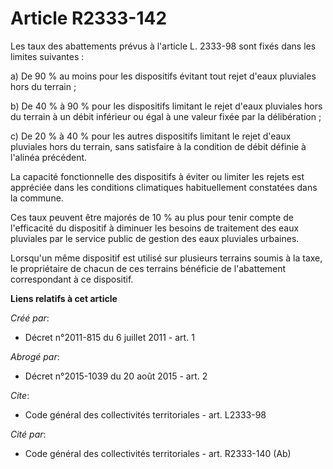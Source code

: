 # Article R2333-142

Les taux des abattements prévus à l'article L. 2333-98 sont fixés dans les limites suivantes : 

a) De 90 % au moins pour les dispositifs évitant tout rejet d'eaux pluviales hors du terrain ; 

b) De 40 % à 90 % pour les dispositifs limitant le rejet d'eaux pluviales hors du terrain à un débit inférieur ou égal à une
valeur fixée par la délibération ; 

c) De 20 % à 40 % pour les autres dispositifs limitant le rejet d'eaux pluviales hors du terrain, sans satisfaire à la
condition de débit définie à l'alinéa précédent. 

La capacité fonctionnelle des dispositifs à éviter ou limiter les rejets est appréciée dans les conditions climatiques
habituellement constatées dans la commune. 

Ces taux peuvent être majorés de 10 % au plus pour tenir compte de l'efficacité du dispositif à diminuer les besoins de
traitement des eaux pluviales par le service public de gestion des eaux pluviales urbaines. 

Lorsqu'un même dispositif est utilisé sur plusieurs terrains soumis à la taxe, le propriétaire de chacun de ces terrains
bénéficie de l'abattement correspondant à ce dispositif.

**Liens relatifs à cet article**

_Créé par_:

  - Décret n°2011-815 du 6 juillet 2011 - art. 1

_Abrogé par_:

  - Décret n°2015-1039 du 20 août 2015 - art. 2

_Cite_:

  - Code général des collectivités territoriales - art. L2333-98

_Cité par_:

  - Code général des collectivités territoriales - art. R2333-140 (Ab)
